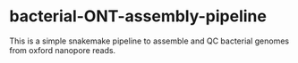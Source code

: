 # bacterial-ONT-assembly-pipeline
This is a simple snakemake pipeline to assemble and QC bacterial genomes from oxford nanopore reads.

